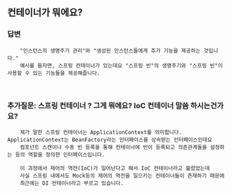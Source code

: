 


## 컨테이너가 뭐에요?

### 답변
        
        "인스턴스의 생명주기 관리"와 "생성된 인스턴스들에게 추가 기능을 제공하는 것입니다."
        예시를 들자면, 스프링 컨테이너가 있는데요 "스프링 빈"의 생명주기와 "스프링 빈"이 사용할 수 있는 기능들을 제공해줍니다.
     
<br>

### 추가질문: 스프링 컨테이너 ? 그게 뭐에요? IoC 컨테이너 말씀 하시는건가요?

        제가 말한 스프링 컨테이너는 ApplicationContext를 의미합니다. ApplicationContext는 BeanFactory라는 인터페이스를 상속받는 인터페이스인데요
        컴포넌트 스캔이나 수동 빈 등록을 통해 컨테이너에 빈이 등록되고 의존관계들을 설정하는 등의 역할을 정의한 인터페이스입니다.
                
        이 과정에서 제어의 역전(IoC)가 일어난다고 해서 IoC 컨테이너라고 불렀었는데
        사실 스프링 내에서도 Mock등의 제어의 역전을 일으키는 컨테이너들이 존재하기 때문에
        최근에는 DI 컨테이너라고 부르고 있습니다.
        

<br>
<br>
